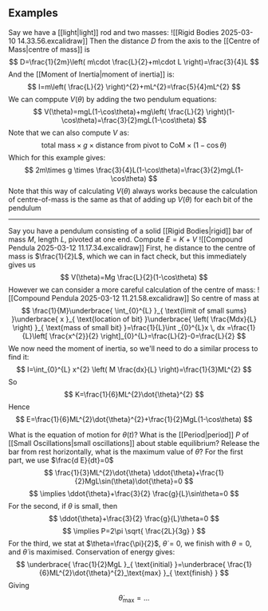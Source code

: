 

## Examples
Say we have a [[light|light]] rod and two masses:
![[Rigid Bodies 2025-03-10 14.33.56.excalidraw]]
Then the distance $D$ from the axis to the [[Centre of Mass|centre of mass]] is 
$$
D=\frac{1}{2m}\left( m\cdot \frac{L}{2}+m\cdot L \right)=\frac{3}{4}L
$$
And the [[Moment of Inertia|moment of inertia]] is:
$$
I=m\left( \frac{L}{2} \right)^{2}+mL^{2}=\frac{5}{4}mL^{2}
$$
We can comppute $V(\theta)$ by adding the two pendulum equations:
$$
V(\theta)=mgL(1-\cos\theta)+mg\left( \frac{L}{2} \right)(1-\cos\theta)=\frac{3}{2}mgL(1-\cos\theta)
$$
Note that we can also compute $V$ as:
$$
\text{total mass}\times g\times \text{distance from pivot to CoM}\times(1-\cos\theta)
$$
Which for this example gives:
$$
2m\times g \times \frac{3}{4}L(1-\cos\theta)=\frac{3}{2}mgL(1-\cos\theta)
$$
Note that this way of calculating $V(\theta)$ always works because the calculation of centre-of-mass is the same as that of adding up $V(\theta)$ for each bit of the pendulum
___
Say you have a pendulum consisting of a solid [[Rigid Bodies|rigid]] bar of mass $M$, length $L$, pivoted at one end. Compute $E=K+V$
![[Compound Pendula 2025-03-12 11.17.34.excalidraw]]
First, he distance to the centre of mass is $\frac{1}{2}L$, which we can in fact check, but this immediately gives us
$$
V(\theta)=Mg \frac{L}{2}(1-\cos\theta)
$$
However we can consider a more careful calculation of the centre of mass:
![[Compound Pendula 2025-03-12 11.21.58.excalidraw]]
So centre of mass at
$$
\frac{1}{M}\underbrace{ \int_{0}^{L}  }_{ \text{limit of small sums} }\underbrace{ x }_{ \text{location of bit} }\underbrace{ \left( \frac{Mdx}{L} \right) }_{ \text{mass of small bit} }=\frac{1}{L}\int _{0}^{L}x \, dx =\frac{1}{L}\left[ \frac{x^{2}}{2} \right]_{0}^{L}=\frac{L}{2}-0=\frac{L}{2}
$$
We now need the moment of inertia, so we'll need to do a similar process to find it:
$$
I=\int_{0}^{L} x^{2} \left( M \frac{dx}{L}  \right)=\frac{1}{3}ML^{2}
$$
So
$$
K=\frac{1}{6}ML^{2}\dot{\theta}^{2}
$$
Hence
$$
E=\frac{1}{6}ML^{2}\dot{\theta}^{2}+\frac{1}{2}MgL(1-\cos\theta)
$$

What is the equation of motion for $\theta(t)$? What is the [[Period|period]] $P$ of [[Small Oscillations|small oscillations]] about stable equilibrium? Release the bar from rest horizontally, what is the maximum value of $\dot{\theta}$?
For the first part, we use $\frac{d E}{dt}=0$
$$
\frac{1}{3}ML^{2}\dot{\theta} \ddot{\theta}+\frac{1}{2}MgL\sin(\theta)\dot{\theta}=0
$$
$$
\implies \ddot{\theta}+\frac{3}{2} \frac{g}{L}\sin\theta=0
$$
For the second, if $\theta$ is small, then
$$
\ddot{\theta}+\frac{3}{2} \frac{g}{L}\theta=0
$$
$$
\implies P=2\pi \sqrt{ \frac{2L}{3g} }
$$
For the third, we stat at $\theta=\frac{\pi}{2}$, $\dot{\theta}=0$, we finish with $\theta=0$, and $\dot{\theta}$ is maximised. Conservation of energy gives:
$$
\underbrace{ \frac{1}{2}MgL }_{ \text{initial} }=\underbrace{ \frac{1}{6}ML^{2}\dot{\theta}^{2}_\text{max} }_{ \text{finish} }
$$
Giving 
$$
\dot{\theta}_\text{max}=\dots
$$
    
